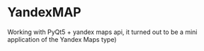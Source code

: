# YandexMAP
Working with PyQt5 + yandex maps api, it turned out to be a mini application of the Yandex Maps type)
